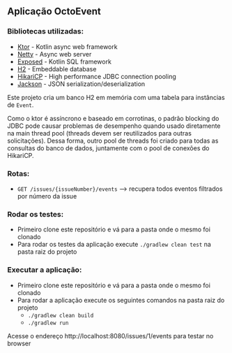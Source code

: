## Aplicação OctoEvent

### Bibliotecas utilizadas:

 - [Ktor](https://github.com/ktorio/ktor) - Kotlin async web framework
 - [Netty](https://github.com/netty/netty) - Async web server
 - [Exposed](https://github.com/JetBrains/Exposed) - Kotlin SQL framework
 - [H2](https://github.com/h2database/h2database) - Embeddable database
 - [HikariCP](https://github.com/brettwooldridge/HikariCP) - High performance JDBC connection pooling
 - [Jackson](https://github.com/FasterXML/jackson) - JSON serialization/deserialization

Este projeto cria um banco H2 em memória com uma tabela para instâncias de `Event`.

Como o ktor é assíncrono e baseado em corrotinas, o padrão blocking do JDBC pode causar problemas de
desempenho quando usado diretamente na main thread pool (threads devem ser reutilizados para outras
solicitações). Dessa forma, outro pool de threads foi criado para todas as consultas do banco de dados,
juntamente com o pool de conexões do HikariCP.

### Rotas:

 - `GET /issues/{issueNumber}/events` --> recupera todos eventos filtrados por número da issue


### Rodar os testes:

 - Primeiro clone este repositório e vá para a pasta onde o mesmo foi clonado
 - Para rodar os testes da aplicação execute `./gradlew clean test` na pasta raiz do projeto


### Executar a aplicação:

 - Primeiro clone este repositório e vá para a pasta onde o mesmo foi clonado
 - Para rodar a aplicação execute os seguintes comandos na pasta raiz do projeto
   - `./gradlew clean build`
   - `./gradlew run`

 Acesse o endereço http://localhost:8080/issues/1/events para testar no browser